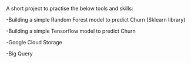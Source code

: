 A short project to practise the below tools and skills:

-Building a simple Random Forest model to predict Churn (Sklearn library)

-Building a simple Tensorflow model to predict Churn 

-Google Cloud Storage

-Big Query